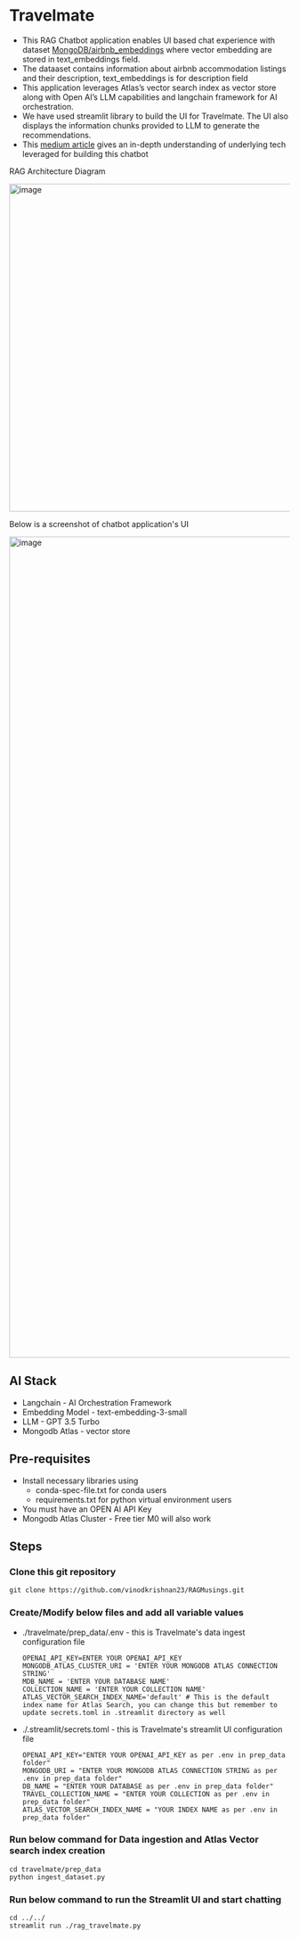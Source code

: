 # Travelmate
- This RAG Chatbot application enables UI based chat experience with dataset [MongoDB/airbnb_embeddings](https://huggingface.co/datasets/MongoDB/airbnb_embeddings) where vector embedding are stored in text_embeddings field. 
- The dataaset contains information about airbnb accommodation listings and their description, text_embeddings is for description field
- This application leverages Atlas’s vector search index as vector store along with Open AI’s LLM capabilities and langchain framework for AI orchestration. 
- We have used streamlit library to build the UI for Travelmate. The UI also displays the information chunks provided to LLM to generate the recommendations.
- This [medium article](https://medium.com/p/8e7636207921)  gives an in-depth understanding of underlying tech leveraged for building this chatbot

RAG Architecture Diagram

<img width="588" alt="image" src="https://github.com/user-attachments/assets/02fd8ce3-6003-4431-86e2-702b354a767f">


Below is a screenshot of chatbot application's UI 

<img width="1473" alt="image" src="https://github.com/user-attachments/assets/28f11ef8-e2e0-46e4-a37b-6ec7048a567b">

## AI Stack
- Langchain - AI Orchestration Framework
- Embedding Model - text-embedding-3-small
- LLM - GPT 3.5 Turbo
- Mongodb Atlas - vector store



## Pre-requisites
- Install necessary libraries using 
   - conda-spec-file.txt for conda users
   - requirements.txt for python virtual environment users
- You must have an OPEN AI API Key
- Mongodb Atlas Cluster - Free tier M0 will also work

## Steps

### Clone this git repository
```
git clone https://github.com/vinodkrishnan23/RAGMusings.git
```

### Create/Modify below files and add all variable values
- ./travelmate/prep_data/.env - this is Travelmate's data ingest configuration file

   ```
   OPENAI_API_KEY=ENTER YOUR OPENAI_API_KEY
   MONGODB_ATLAS_CLUSTER_URI = 'ENTER YOUR MONGODB ATLAS CONNECTION STRING'
   MDB_NAME = 'ENTER YOUR DATABASE NAME'
   COLLECTION_NAME = 'ENTER YOUR COLLECTION NAME'
   ATLAS_VECTOR_SEARCH_INDEX_NAME='default' # This is the default index name for Atlas Search, you can change this but remember to update secrets.toml in .streamlit directory as well
   ```
- ./.streamlit/secrets.toml - this is Travelmate's streamlit UI configuration file

   ```
   OPENAI_API_KEY="ENTER YOUR OPENAI_API_KEY as per .env in prep_data folder"
   MONGODB_URI = "ENTER YOUR MONGODB ATLAS CONNECTION STRING as per .env in prep_data folder"
   DB_NAME = "ENTER YOUR DATABASE as per .env in prep_data folder"
   TRAVEL_COLLECTION_NAME = "ENTER YOUR COLLECTION as per .env in prep_data folder"
   ATLAS_VECTOR_SEARCH_INDEX_NAME = "YOUR INDEX NAME as per .env in prep_data folder"
   ```

### Run below command for Data ingestion and Atlas Vector search index creation
   
   ```
   cd travelmate/prep_data
   python ingest_dataset.py
   ```

### Run below command to run the Streamlit UI and start chatting
```
cd ../../
streamlit run ./rag_travelmate.py
```